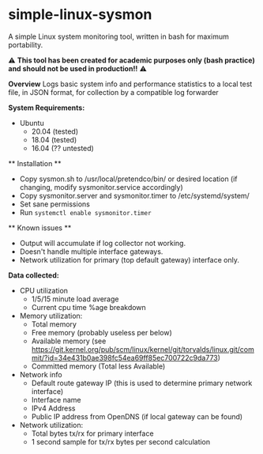 # simple-linux-sysmon
A simple Linux system monitoring tool, written in bash for maximum portability.

⚠️ **This tool has been created for academic purposes only (bash practice) and should not be used in production!!** ⚠️

**Overview**
Logs basic system info and performance statistics to a local test file, in JSON format, for collection by a compatible log forwarder

**System Requirements:**
- Ubuntu
  - 20.04 (tested)
  - 18.04 (tested)
  - 16.04 (?? untested)

** Installation **

- Copy sysmon.sh to /usr/local/pretendco/bin/ or desired location (if changing, modify sysmonitor.service accordingly)
- Copy sysmonitor.server and sysmonitor.timer to /etc/systemd/system/
- Set sane permissions
- Run `systemctl enable sysmonitor.timer`

** Known issues **

- Output will accumulate if log collector not working.
- Doesn't handle multiple interface gateways.
- Network utilization for primary (top default gateway) interface only.

**Data collected:**
- CPU utilization
  - 1/5/15 minute load average
  - Current cpu time %age breakdown
- Memory utilization:
  - Total memory
  - Free memory (probably useless per below)
  - Available memory (see https://git.kernel.org/pub/scm/linux/kernel/git/torvalds/linux.git/commit/?id=34e431b0ae398fc54ea69ff85ec700722c9da773)
  - Committed memory (Total less Available)
- Network info
  - Default route gateway IP (this is used to determine primary network interface)
  - Interface name
  - IPv4 Address
  - Public IP address from OpenDNS (if local gateway can be found)
- Network utilization:
  - Total bytes tx/rx for primary interface
  - 1 second sample for tx/rx bytes per second calculation
